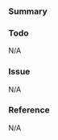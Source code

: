### Summary

<!-- PR에 대해서 간단하게 소개 부탁드립니다. -->

### Todo

<!-- 해당 기능을 마무리하기 위해 작업해야할 남은 작업을 적어주세요. -->

N/A

### Issue

<!-- 작업중에 발생한 이슈를 공유해주세요. -->

N/A

### Reference

<!--
  개발하시면서 도움이 되었던 참고자료들을 이곳에 적어주세요.
  다른 팀원들에게 큰 도움이 됩니다. :)
-->

N/A
